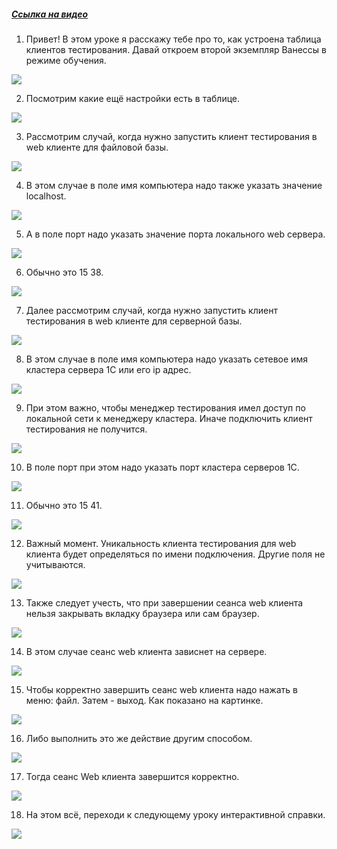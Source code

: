 ﻿##### [Ссылка на видео](https://youtu.be/Fd_-qhT8Xl8)

001. Привет! В этом уроке я расскажу тебе про то, как устроена таблица клиентов тестирования. Давай откроем второй экземпляр Ванессы в режиме обучения.

![](https://vanessa-files.do.bit-erp.ru/Doc/1.2.041.1/MD/Глава02/images/000_КакУстроенаТаблицаКлиентовТестированияКолонкиЧасть4.png)

002. Посмотрим какие ещё настройки есть в таблице.

![](https://vanessa-files.do.bit-erp.ru/Doc/1.2.041.1/MD/Глава02/images/004_КакУстроенаТаблицаКлиентовТестированияКолонкиЧасть4.png)

003. Рассмотрим случай, когда нужно запустить клиент тестирования в web клиенте для файловой базы.

![](https://vanessa-files.do.bit-erp.ru/Doc/1.2.041.1/MD/Глава02/images/009_КакУстроенаТаблицаКлиентовТестированияКолонкиЧасть4.png)

004. В этом случае в поле имя компьютера надо также указать значение localhost.

![](https://vanessa-files.do.bit-erp.ru/Doc/1.2.041.1/MD/Глава02/images/016_КакУстроенаТаблицаКлиентовТестированияКолонкиЧасть4.png)

005. А в поле порт надо указать значение порта локального web сервера.

![](https://vanessa-files.do.bit-erp.ru/Doc/1.2.041.1/MD/Глава02/images/019_КакУстроенаТаблицаКлиентовТестированияКолонкиЧасть4.png)

006. Обычно это 15 38.

![](https://vanessa-files.do.bit-erp.ru/Doc/1.2.041.1/MD/Глава02/images/024_КакУстроенаТаблицаКлиентовТестированияКолонкиЧасть4.png)

007. Далее рассмотрим случай, когда нужно запустить клиент тестирования в web клиенте для серверной базы.

![](https://vanessa-files.do.bit-erp.ru/Doc/1.2.041.1/MD/Глава02/images/027_КакУстроенаТаблицаКлиентовТестированияКолонкиЧасть4.png)

008. В этом случае в поле имя компьютера надо указать сетевое имя кластера сервера 1С или его ip адрес.

![](https://vanessa-files.do.bit-erp.ru/Doc/1.2.041.1/MD/Глава02/images/032_КакУстроенаТаблицаКлиентовТестированияКолонкиЧасть4.png)

009. При этом важно, чтобы менеджер тестирования имел доступ по локальной сети к менеджеру кластера. Иначе подключить клиент тестирования не получится.

![](https://vanessa-files.do.bit-erp.ru/Doc/1.2.041.1/MD/Глава02/images/035_КакУстроенаТаблицаКлиентовТестированияКолонкиЧасть4.png)

010. В поле порт при этом надо указать порт кластера серверов 1С.

![](https://vanessa-files.do.bit-erp.ru/Doc/1.2.041.1/MD/Глава02/images/036_КакУстроенаТаблицаКлиентовТестированияКолонкиЧасть4.png)

011. Обычно это 15 41.

![](https://vanessa-files.do.bit-erp.ru/Doc/1.2.041.1/MD/Глава02/images/041_КакУстроенаТаблицаКлиентовТестированияКолонкиЧасть4.png)

012. Важный момент. Уникальность клиента тестирования для web клиента будет определяться по имени подключения. Другие поля не учитываются.

![](https://vanessa-files.do.bit-erp.ru/Doc/1.2.041.1/MD/Глава02/images/046_КакУстроенаТаблицаКлиентовТестированияКолонкиЧасть4.png)

013. Также следует учесть, что при завершении сеанса web клиента нельзя закрывать вкладку браузера или сам браузер.

![](https://vanessa-files.do.bit-erp.ru/Doc/1.2.041.1/MD/Глава02/images/052_КакУстроенаТаблицаКлиентовТестированияКолонкиЧасть4.png)

014. В этом случае сеанс web клиента зависнет на сервере.

![](https://vanessa-files.do.bit-erp.ru/Doc/1.2.041.1/MD/Глава02/images/053_КакУстроенаТаблицаКлиентовТестированияКолонкиЧасть4.png)

015. Чтобы корректно завершить сеанс web клиента надо нажать в меню: файл. Затем - выход. Как показано на картинке.

![](https://vanessa-files.do.bit-erp.ru/Doc/1.2.041.1/MD/Глава02/images/054_КакУстроенаТаблицаКлиентовТестированияКолонкиЧасть4.png)

016. Либо выполнить это же действие другим способом.

![](https://vanessa-files.do.bit-erp.ru/Doc/1.2.041.1/MD/Глава02/images/055_КакУстроенаТаблицаКлиентовТестированияКолонкиЧасть4.png)

017. Тогда сеанс Web клиента завершится корректно.

![](https://vanessa-files.do.bit-erp.ru/Doc/1.2.041.1/MD/Глава02/images/056_КакУстроенаТаблицаКлиентовТестированияКолонкиЧасть4.png)

018. На этом всё, переходи к следующему уроку интерактивной справки.

![](https://vanessa-files.do.bit-erp.ru/Doc/1.2.041.1/MD/Глава02/images/057_КакУстроенаТаблицаКлиентовТестированияКолонкиЧасть4.png)
